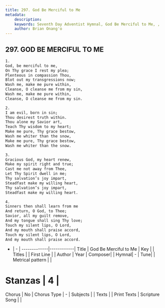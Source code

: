 ```yaml
---
title: 297. God Be Merciful to Me
metadata:
    description: 
    keywords: Seventh Day Adventist Hymnal, God Be Merciful to Me, , 
    author: Brian Onang'o
---
```



## 297. GOD BE MERCIFUL TO ME

```txt
1.
God, be merciful to me,
On Thy grace I rest my plea;
Plenteous in compassion Thou,
Blot out my transgressions now;
Wash me, make me pure within,
Cleanse, O cleanse me from my sin,
Wash me, make me pure within,
Cleanse, O cleanse me from my sin.

2.
I am evil, born in sin;
Thou desirest truth within.
Thou alone my Savior art,
Teach Thy wisdom to my heart;
Make me pure, Thy grace bestow,
Wash me whiter than the snow,
Make me pure, Thy grace bestow,
Wash me whiter than the snow.

3.
Gracious God, my heart renew,
Make my spirit right and true;
Cast me not away from Thee,
Let Thy Spirit dwell in me;
Thy salvation’s joy impart,
Steadfast make my willing heart,
Thy salvation’s joy impart,
Steadfast make my willing heart.

4.
Sinners then shall learn from me
And return, O God, to Thee;
Savior, all my guilt remove,
And my tongue shall sing Thy love;
Touch my silent lips, O Lord,
And my mouth shall praise accord,
Touch my silent lips, O Lord,
And my mouth shall praise accord.
```

- |   -  |
-------------|------------|
Title | God Be Merciful to Me |
Key |  |
Titles |  |
First Line |  |
Author | 
Year | 
Composer|  |
Hymnal|  - |
Tune|  |
Metrical pattern | |
# Stanzas | 4 |
Chorus | No |
Chorus Type | - |
Subjects |  |
Texts |  |
Print Texts | 
Scripture Song |  |
  
